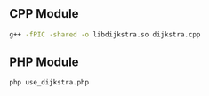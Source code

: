 # 

## CPP Module

```bash
g++ -fPIC -shared -o libdijkstra.so dijkstra.cpp
```

## PHP Module

```bash
php use_dijkstra.php
```